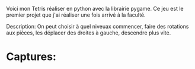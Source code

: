 Voici mon Tetris réaliser en python avec la librairie pygame. 
Ce jeu est le premier projet que j'ai réaliser une fois arrivé à la faculté.

Description:
On peut choisir à quel niveuax commencer, faire des rotations aux pièces, les déplacer des droites à gauche, descendre plus vite.

# Captures: 
